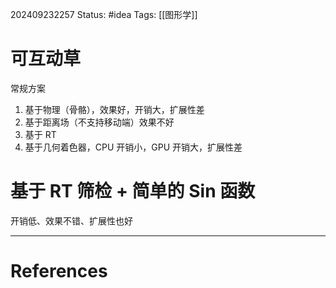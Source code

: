 202409232257
Status: #idea
Tags: [[图形学]]
# 可互动草
常规方案
1. 基于物理（骨骼），效果好，开销大，扩展性差
2. 基于距离场（不支持移动端）效果不好
3. 基于 RT
4. 基于几何着色器，CPU 开销小，GPU 开销大，扩展性差
# 基于 RT 筛检 + 简单的 Sin 函数
开销低、效果不错、扩展性也好

---
# References